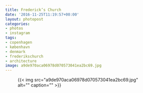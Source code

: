 ```yaml
---
title: Frederick’s Church
date: '2016-11-25T11:19:57+00:00'
layout: photopost
categories:
- photos
- instagram
tags:
- copenhagen
- københavn
- denmark
- frederikschurch
- architecture
image: a9de970aca06978d070573041ea2bc69.jpg
---
```


<figure class="photo photo--square">
  {{< img src="a9de970aca06978d070573041ea2bc69.jpg" alt="" caption="" >}}

</figure>




